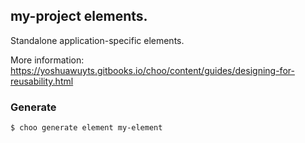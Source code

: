 ## my-project elements.

Standalone application-specific elements.

More information:  https://yoshuawuyts.gitbooks.io/choo/content/guides/designing-for-reusability.html

### Generate

```bash
$ choo generate element my-element
```
